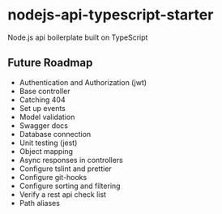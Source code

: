 # nodejs-api-typescript-starter

Node.js api boilerplate built on TypeScript

## Future Roadmap

- Authentication and Authorization (jwt)
- Base controller
- Catching 404
- Set up events
- Model validation
- Swagger docs
- Database connection
- Unit testing (jest)
- Object mapping
- Async responses in controllers
- Configure tslint and prettier
- Configure git-hooks
- Configure sorting and filtering
- Verify a rest api check list
- Path aliases
